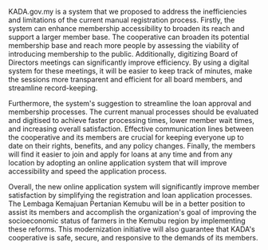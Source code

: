 KADA.gov.my is a system that we proposed to address the inefficiencies and limitations of the current manual registration process. Firstly, the system can enhance membership accessibility to broaden its reach and support a larger member base. The cooperative can broaden its potential membership base and reach more people by assessing the viability of introducing membership to the public. Additionally, digitizing Board of Directors meetings can significantly improve efficiency. By using a digital system for these meetings, it will be easier to keep track of minutes, make the sessions more transparent and efficient for all board members, and streamline record-keeping. 

Furthermore, the system's suggestion to streamline the loan approval and membership processes. The current manual processes should be evaluated and digitised to achieve faster processing times, lower member wait times, and increasing overall satisfaction. Effective communication lines between the cooperative and its members are crucial for keeping everyone up to date on their rights, benefits, and any policy changes. Finally, the members will find it easier to join and apply for loans at any time and from any location by adopting an online application system that will improve accessibility and speed the application process.  

Overall, the new online application system will significantly improve member satisfaction by simplifying the registration and loan application processes. The Lembaga Kemajuan Pertanian Kemubu will be in a better position to assist its members and accomplish the organization's goal of improving the socioeconomic status of farmers in the Kemubu region by implementing these reforms. This modernization initiative will also guarantee that KADA's cooperative is safe, secure, and responsive to the demands of its members.  
